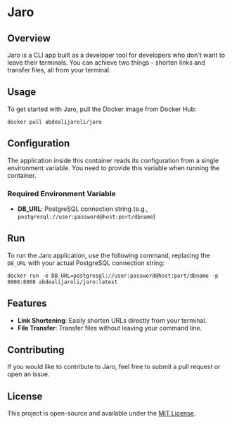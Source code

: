 # Jaro

## Overview
Jaro is a CLI app built as a developer tool for developers who don't want to leave their terminals. You can achieve two things - shorten links and transfer files, all from your terminal.

## Usage
To get started with Jaro, pull the Docker image from Docker Hub:
```
docker pull abdealijaroli/jaro
```

## Configuration
The application inside this container reads its configuration from a single environment variable. You need to provide this variable when running the container.

### Required Environment Variable
- **DB_URL**: PostgreSQL connection string (e.g., `postgresql://user:password@host:port/dbname`)

## Run
To run the Jaro application, use the following command, replacing the `DB_URL` with your actual PostgreSQL connection string:
```
docker run -e DB_URL=postgresql://user:password@host:port/dbname -p 8008:8008 abdealijaroli/jaro:latest
```

## Features
- **Link Shortening**: Easily shorten URLs directly from your terminal.
- **File Transfer**: Transfer files without leaving your command line.

## Contributing
If you would like to contribute to Jaro, feel free to submit a pull request or open an issue.

## License
This project is open-source and available under the [MIT License](LICENSE).